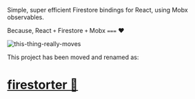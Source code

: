 Simple, super efficient Firestore bindings for React, using Mobx observables.

Because, React `+` Firestore `+` Mobx `===` ❤️

![this-thing-really-moves](./this-thing-really-moves.gif)


This project has been moved and renamed as:

# [firestorter 🤘](https://www.npmjs.com/package/firestorter)
